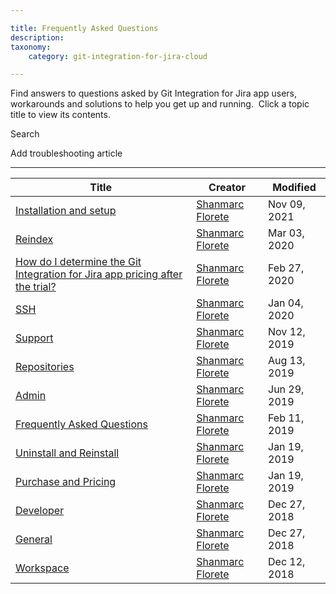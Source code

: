 ```yaml
---

title: Frequently Asked Questions
description:
taxonomy:
    category: git-integration-for-jira-cloud

---
```

Find answers to questions asked by Git Integration for Jira app users, workarounds and solutions to help you get up and running.  Click a topic title to view its contents.



 Search







Add troubleshooting article

* * *

| Title | Creator | Modified |
| --- | --- | --- |
| [Installation and setup](/wiki/spaces/GITCLOUD/pages/87064665/Installation+and+setup) | [Shanmarc Florete](/people/557058:1e48e57d-18d4-4bf2-8ae7-0e8b25958331?ref=confluence) | Nov 09, 2021 |
| [Reindex](/git-integration-for-jira-cloud/Reindex) | [Shanmarc Florete](/people/557058:1e48e57d-18d4-4bf2-8ae7-0e8b25958331?ref=confluence) | Mar 03, 2020 |
| [How do I determine the Git Integration for Jira app pricing after the trial?](/wiki/spaces/GITCLOUD/pages/277020783) | [Shanmarc Florete](/people/557058:1e48e57d-18d4-4bf2-8ae7-0e8b25958331?ref=confluence) | Feb 27, 2020 |
| [SSH](/git-integration-for-jira-cloud/SSH) | [Shanmarc Florete](/people/557058:1e48e57d-18d4-4bf2-8ae7-0e8b25958331?ref=confluence) | Jan 04, 2020 |
| [Support](/git-integration-for-jira-cloud/Support) | [Shanmarc Florete](/people/557058:1e48e57d-18d4-4bf2-8ae7-0e8b25958331?ref=confluence) | Nov 12, 2019 |
| [Repositories](/git-integration-for-jira-cloud/Repositories) | [Shanmarc Florete](/people/557058:1e48e57d-18d4-4bf2-8ae7-0e8b25958331?ref=confluence) | Aug 13, 2019 |
| [Admin](/git-integration-for-jira-cloud/Admin) | [Shanmarc Florete](/people/557058:1e48e57d-18d4-4bf2-8ae7-0e8b25958331?ref=confluence) | Jun 29, 2019 |
| [Frequently Asked Questions](/wiki/spaces/GITCLOUD/pages/86966392/Frequently+Asked+Questions) | [Shanmarc Florete](/people/557058:1e48e57d-18d4-4bf2-8ae7-0e8b25958331?ref=confluence) | Feb 11, 2019 |
| [Uninstall and Reinstall](/wiki/spaces/GITCLOUD/pages/87982081/Uninstall+and+Reinstall) | [Shanmarc Florete](/people/557058:1e48e57d-18d4-4bf2-8ae7-0e8b25958331?ref=confluence) | Jan 19, 2019 |
| [Purchase and Pricing](/wiki/spaces/GITCLOUD/pages/87818278/Purchase+and+Pricing) | [Shanmarc Florete](/people/557058:1e48e57d-18d4-4bf2-8ae7-0e8b25958331?ref=confluence) | Jan 19, 2019 |
| [Developer](/git-integration-for-jira-cloud/Developer) | [Shanmarc Florete](/people/557058:1e48e57d-18d4-4bf2-8ae7-0e8b25958331?ref=confluence) | Dec 27, 2018 |
| [General](/git-integration-for-jira-cloud/General) | [Shanmarc Florete](/people/557058:1e48e57d-18d4-4bf2-8ae7-0e8b25958331?ref=confluence) | Dec 27, 2018 |
| [Workspace](/git-integration-for-jira-cloud/Workspace) | [Shanmarc Florete](/people/557058:1e48e57d-18d4-4bf2-8ae7-0e8b25958331?ref=confluence) | Dec 12, 2018 |